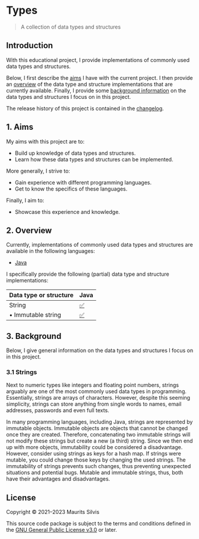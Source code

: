 # Types

> A collection of data types and structures

## Introduction

With this educational project, I provide implementations of commonly used data types and structures.

Below, I first describe the [aims](#1-aims) I have with the current project.
I then provide an [overview](#2-overview) of the data type and structure implementations that are currently available.
Finally, I provide some [background information](#3-background) on the data types and structures I focus on in this project.

The release history of this project is contained in the [changelog](CHANGELOG.md).

## 1. Aims

My aims with this project are to:

- Build up knowledge of data types and structures.
- Learn how these data types and structures can be implemented.

More generally, I strive to:

- Gain experience with different programming languages.
- Get to know the specifics of these languages.

Finally, I aim to:

- Showcase this experience and knowledge.

## 2. Overview

Currently, implementations of commonly used data types and structures are available in the following languages:

- [Java](java)

I specifically provide the following (partial) data type and structure implementations:

| Data type or structure | Java                                                                             |
|------------------------|----------------------------------------------------------------------------------|
| String                 | [✅](java/src/main/java/nl/mauritssilvis/types/java/string)                       |
| • Immutable string     | [✅](java/src/main/java/nl/mauritssilvis/types/java/string/#11-immutable-strings) |

## 3. Background

Below, I give general information on the data types and structures I focus on in this project.

### 3.1 Strings

Next to numeric types like integers and floating point numbers, strings arguably are one of the most commonly used data types in programming.
Essentially, strings are arrays of characters.
However, despite this seeming simplicity, strings can store anything from single words to names, email addresses, passwords and even full texts.

In many programming languages, including Java, strings are represented by immutable objects.
Immutable objects are objects that cannot be changed once they are created.
Therefore, concatenating two immutable strings will not modify these strings but create a new (a third) string.
Since we then end up with more objects, immutability could be considered a disadvantage.
However, consider using strings as keys for a hash map.
If strings were mutable, you could change those keys by changing the used strings.
The immutability of strings prevents such changes, thus preventing unexpected situations and potential bugs.
Mutable and immutable strings, thus, both have their advantages and disadvantages.

## License

Copyright © 2021–2023 Maurits Silvis

This source code package is subject to the terms and conditions defined in the [GNU General Public License v3.0](LICENSE.md) or later.

